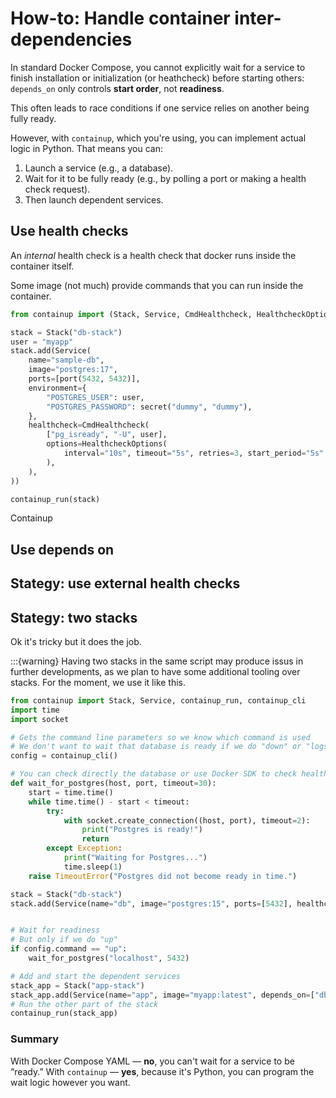 # How-to: Handle container inter-dependencies

In standard Docker Compose, you cannot explicitly wait for a service to finish
installation or initialization (or heathcheck) before starting others:
`depends_on` only controls **start order**, not **readiness**.

This often leads to race conditions if one service relies on another being fully ready.

However, with `containup`, which you're using, you can implement actual
logic in Python. That means you can:

1. Launch a service (e.g., a database).
2. Wait for it to be fully ready (e.g., by polling a port or making a health check request).
3. Then launch dependent services.

## Use health checks

An _internal_ health check is a health check that docker runs inside the container itself. 

Some image (not much) provide commands that you can run inside the container.

```python
from containup import (Stack, Service, CmdHealthcheck, HealthcheckOptions, port, containup_run, secret)

stack = Stack("db-stack")
user = "myapp"
stack.add(Service(
    name="sample-db",
    image="postgres:17",
    ports=[port(5432, 5432)],
    environment={
        "POSTGRES_USER": user,
        "POSTGRES_PASSWORD": secret("dummy", "dummy"),
    },
    healthcheck=CmdHealthcheck(
        ["pg_isready", "-U", user],
        options=HealthcheckOptions(
            interval="10s", timeout="5s", retries=3, start_period="5s"
        ),
    ),
))

containup_run(stack)
```


Containup

## Use depends on





## Stategy: use external health checks



## Stategy: two stacks

Ok it's tricky but it does the job.

:::{warning}
Having two stacks in the same script may produce issus in further developments,
as we plan to have some additional tooling over stacks.
For the moment, we use it like this.

```python
from containup import Stack, Service, containup_run, containup_cli
import time
import socket

# Gets the command line parameters so we know which command is used
# We don't want to wait that database is ready if we do "down" or "logs"
config = containup_cli()

# You can check directly the database or use Docker SDK to check health
def wait_for_postgres(host, port, timeout=30):
    start = time.time()
    while time.time() - start < timeout:
        try:
            with socket.create_connection((host, port), timeout=2):
                print("Postgres is ready!")
                return
        except Exception:
            print("Waiting for Postgres...")
            time.sleep(1)
    raise TimeoutError("Postgres did not become ready in time.")

stack = Stack("db-stack")
stack.add(Service(name="db", image="postgres:15", ports=[5432], healthcheck=ExternalHealthCheck(lambda: wait_for_postgres("localhost", 5432))))


# Wait for readiness
# But only if we do "up"
if config.command == "up":
    wait_for_postgres("localhost", 5432)

# Add and start the dependent services
stack_app = Stack("app-stack")
stack_app.add(Service(name="app", image="myapp:latest", depends_on=["db"]))
# Run the other part of the stack
containup_run(stack_app)
```

### Summary

With Docker Compose YAML — **no**, you can't wait for a service to be “ready.”
With `containup` — **yes**, because it's Python, you can program the wait logic however you want.
